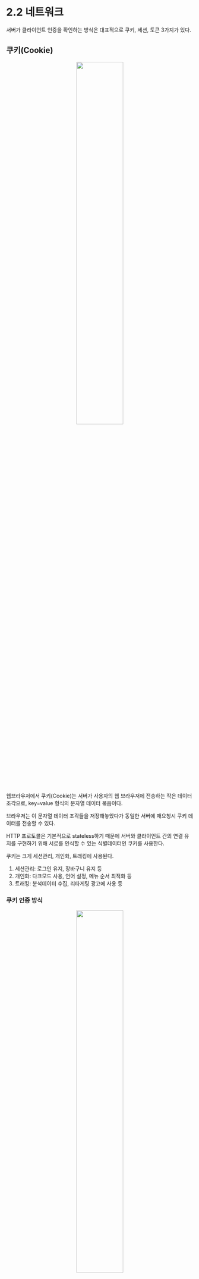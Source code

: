 # 2.2 네트워크

서버가 클라이언트 인증을 확인하는 방식은 대표적으로 쿠키, 세션, 토큰 3가지가 있다.

## 쿠키(Cookie)
<p align="center"><img width="50%" src="https://github.com/STUDY-0x0E/CS-STUDY/assets/39394642/b0bc7236-2a4f-4937-8264-d98c15ea7f28"></p>

웹브라우저에서 쿠키(Cookie)는 서버가 사용자의 웹 브라우저에 전송하는 작은 데이터 조각으로, key=value 형식의 문자열 데이터 묶음이다.

브라우저는 이 문자열 데이터 조각들을 저장해놓았다가 동일한 서버에 재요청시 쿠키 데이터를 전송할 수 있다.

HTTP 프로토콜은 기본적으로 stateless하기 때문에 서버와 클라이언트 간의 연결 유지를 구현하기 위해 서로를 인식할 수 있는 식별데이터인 쿠키를 사용한다.

쿠키는 크게 세션관리, 개인화, 트래킹에 사용된다.

1. 세션관리: 로그인 유지, 장바구니 유지 등
2. 개인화: 다크모드 사용, 언어 설정, 메뉴 순서 최적화 등
3. 트래킹: 분석데이터 수집, 리타게팅 광고에 사용 등
   
### 쿠키 인증 방식

<p align="center"><img width="50%" src="https://github.com/STUDY-0x0E/CS-STUDY/assets/39394642/7e07b365-c767-4d93-b5ec-a5463541ce36"></p>

1. 브라우저(클라이언트)가 서버에 요청을 보낸다.
2. 서버는 클라이언트의 요청에 대한 응답을 작성할 때, 클라이언트 측에 저장하고 싶은 정보를 응답 헤더의 Set-Cookie에 담는다.
3. 이후 해당 클라이언트는 요청을 보낼 때마다, 매번 저장된 쿠키를 요청 헤더의 Cookie에 담아 보낸다.
 

### 쿠키 인증 방식의 단점

1. 보안에 취약: 요청시 쿠키의 값을 그대로 보내기 때문에 유출, 조작 당할 위험이 존재함
2. 용량 제한: 용량 제한이 있어 많은 정보를 담을 수 없음
3. 브라우저간 공유 불가능: 웹 브라우저마다 쿠키에 대한 지원 형태가 다르기 때문에 브라우저간 공유 불가능
4. 네트워크 부하: 쿠키의 사이즈가 커질수록 네트워크에 부하가 심해짐

## 세션(Session)

세션은 클라이언트의 중요한 정보를 서버측에서 관리하는 방식이다.

클라이언트는 쿠키를 통해 세션ID를 기억한다.

### 세션 인증 방식

<p align="center"><img width="50%" src="https://github.com/STUDY-0x0E/CS-STUDY/assets/39394642/555c9cd1-442d-48de-90f6-5ba58d8c606c"></p>

1. 사용자가 로그인을 요청한다.
2. 서버에서 계정 정보를 읽어 사용자를 확인한다.
3. 사용자에 고유한 Id를 부여하여 세션 저장소에 저장한다.
4. 세션 저장소와 연결된 세션Id를 발급한다.
5. 사용자는 서버에서 해당 세션Id를 받아 쿠키에 저장한다.
6. 사용자는 인증이 필요한 요청마다 쿠키를 헤더에 실어 보낸다.
7. 서버는 쿠키를 받아 세션 저장소에서 대조한다.
8. 세션 저장소에서 사용자 정보와 대응되는 정보를 가져온다.
9. 인증이 완료되면 서버는 사용자에 맞는 데이터를 보내준다.

### 세션 인증 방식의 단점

1. 보안 한계: 탈취자가 세션Id 자체를 탈취하여 클라이언트인척 위장할 수 있다는 보안의 한계점이 있다.
2. 서버 부하: 서버에서 세션 저장소를 사용하므로 요청이 많아지면 서버에 부하가 심해진다.


## JWT(Json Web Token)

JWT은 인증에 필요한 정보들을 암호화시킨 JSON 토큰을 의미한다.

JWT는 JSON 데이터를 Base64 URL-safe-Encode를 통해 인코딩을 직렬화 한것이며, 토큰 내부에는 위.변조 방지를 위해 개인키를 통한 전자서명도 들어가있다.

따라서 서버는 무언가를 기억하지 않고있다가 사용자가 JWT를 서버로 전송하면 서명을 검증하는 과정을 거치고 검증이 완료되면 요청한 응답을 돌려준다.

### JWT 구조

<p align="center"><img width="50%" src="https://github.com/STUDY-0x0E/CS-STUDY/assets/39394642/e6134f4b-42d2-45f6-bb69-3d6ebe9e5131"></p>

JWT는 .을 구분자로 인코딩 또는 암호화된 Header, Payload, Signature의 세가지 데이터로 나누어진다.

- Header: JWT에서 사용할 타입, 해시 알고리즘의 종류
- Payload: 서버에서 첨부한 사용자 권한 정보와 데이터(Payload는 해독이 가능하기 때문에 중요한 정보를 포함하면 안됨)
- Verify Signature: Header, Payload와 Header를 인코딩하고 개인키로 서명한 후 Header에 명시된 해시 함수를 적용한 전자서명


### JWT 인증 방식

<p align="center"><img width="50%" src="https://github.com/STUDY-0x0E/CS-STUDY/assets/39394642/ef0512b0-ece9-4d96-9fb5-a72af30da28a"></p>

1. 사용자가 로그인 한다.
2. 서버에서는 계정 정보를 읽어 사용자 확인 후, 사용자 고유ID값과 기타 정보를 Payload에 넣는다.
3. 서버는 암호화할 SECRET KEY를 이용하여 Access Token을 발급 한다.
4. 사용자는 Access Token을 받아 로컬 스토리지(혹은 쿠키)에 저장한다.
5. 사용자는 이후 인증이 필요한 요청마다 토큰을 헤더에 실어서 보낸다.
6. 서버에서는 해당 토큰의 Verify Signature를 SECRET KEY로 복호화한 후 조작여부, 유효기간을 검증한다.
7. 검증이 완료되면, Payload를 디코딩하여 사용자의 ID에 맞는 데이터를 가져온다.

## 장단점

||장점|단점|
|---|---|---|
|**Cookie&Session**|- Cookie만 사용하는 방식보다 보안 향상<br>- 서버 쪽에서 Session 통제 가능<br>- 네트워크 부하 낮음|- 세션 저장소 사용으로 인한 서버 부하|
|**JWT**|- 인증을 위한 별도의 저장소가 필요 없음<br>- 별도의 I/O 작업없는 빠른 인증 처리<br>- 확장성이 우수함|- 토큰의 길이가 늘어날수록 네트워크 부하<br>- 특정 토큰을 강제로 만료시키기 어려움|

JWT는 stateful해서 통제가 어렵고 토큰이 탈취당한 경우 무효화할 방법이 없다. 이를 보완하기 위해 access 토큰과 refresh 토큰을 부여하는 방식을 사용하기도 한다.

### access 토큰과 refresh 토큰

access 토큰은 수명이 몇 시간 혹은 몇 분 이하로 짧고 refresh 토큰은 2주 정도 비교적 수명이 긴 토큰이다.

1. access 토큰과 refresh 토큰을 발급하고 클라이언트에게 보냄
2. 서버는 refresh 토큰의 상응값을 DB에 저장
3. 이후 사용자의 access 토큰이 수명을 다하면 사용자는 refresh 토큰을 서버에 보냄
4. 서버는 해당 토큰을 DB의 값과 대조해보고 맞다면 새로운 access 토큰을 발급

JWT에는 한계가 있기 때문에 실 서비스에서는 세션 방식을 많이 사용한다.
